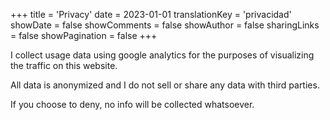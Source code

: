 +++
title = 'Privacy'
date = 2023-01-01
translationKey = 'privacidad'
showDate = false
showComments = false
showAuthor = false
sharingLinks = false
showPagination = false
+++

I collect usage data using google analytics for the purposes of visualizing the traffic on this website.

All data is anonymized and I do not sell or share any data with third parties.

If you choose to deny, no info will be collected whatsoever.
